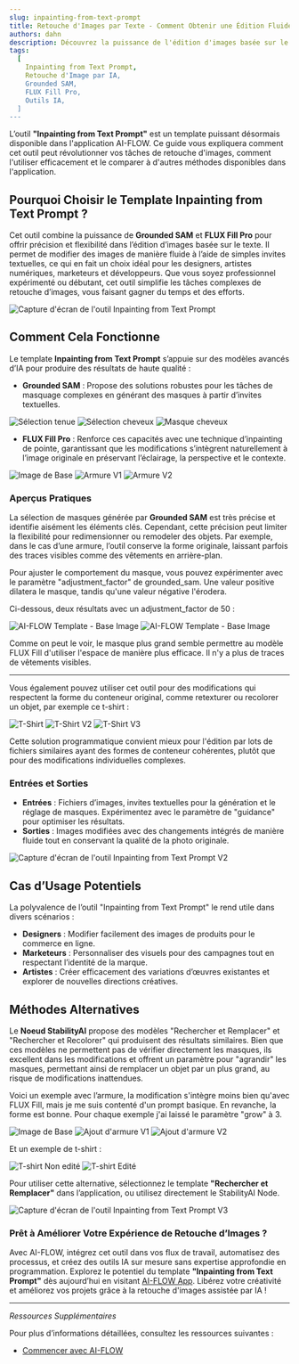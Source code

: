 ```yaml
---
slug: inpainting-from-text-prompt
title: Retouche d'Images par Texte - Comment Obtenir une Édition Fluide et Assistée par IA
authors: dahn
description: Découvrez la puissance de l'édition d'images basée sur le texte avec le modèle Inpainting from Text Prompt. Apprenez à l'utiliser, comparez ses avantages, et explorez des cas d'usage pratiques pour une retouche fluide.
tags:
  [
    Inpainting from Text Prompt,
    Retouche d'Image par IA,
    Grounded SAM,
    FLUX Fill Pro,
    Outils IA,
  ]
---
```


<head>
  <meta name="twitter:card" content="summary_large_image"/>
  <meta name="twitter:title" content="Inpainting from Text Prompt : Un Outil Révolutionnaire pour la Retouche d'Images" />
  <meta name="twitter:description" content="Découvrez comment l'outil Inpainting from Text Prompt révolutionne la retouche d'images grâce à l'IA. Apprenez ses fonctionnalités, son usage et ses avantages." />
  <meta name="twitter:creator" content="@AIFlowApp"/>
  <meta name="twitter:image" content="https://docs.ai-flow.net/img/blog-images/programmatic-inpainting-11.png"/>
  <meta name="twitter:image:alt" content="Capture d'écran de l'outil Inpainting from Text Prompt"/>
  <meta property="og:title" content="Inpainting from Text Prompt : Un Outil Révolutionnaire pour la Retouche d'Images"/>
  <meta property="og:description" content="Découvrez comment l'outil Inpainting from Text Prompt transforme la retouche d'images avec l'IA. Apprenez à l'utiliser efficacement et ses avantages sur les méthodes traditionnelles."/>
  <meta property="og:image" content="https://docs.ai-flow.net/img/blog-images/programmatic-inpainting-11.png"/>
</head>

L’outil **"Inpainting from Text Prompt"** est un template puissant désormais disponible dans l'application AI-FLOW. Ce guide vous expliquera comment cet outil peut révolutionner vos tâches de retouche d'images, comment l'utiliser efficacement et le comparer à d'autres méthodes disponibles dans l'application.

## Pourquoi Choisir le Template Inpainting from Text Prompt ?

Cet outil combine la puissance de **Grounded SAM** et **FLUX Fill Pro** pour offrir précision et flexibilité dans l’édition d’images basée sur le texte. Il permet de modifier des images de manière fluide à l’aide de simples invites textuelles, ce qui en fait un choix idéal pour les designers, artistes numériques, marketeurs et développeurs. Que vous soyez professionnel expérimenté ou débutant, cet outil simplifie les tâches complexes de retouche d’images, vous faisant gagner du temps et des efforts.

![Capture d'écran de l'outil Inpainting from Text Prompt](/img/blog-images/programmatic-inpainting-11.png)

## Comment Cela Fonctionne

Le template **Inpainting from Text Prompt** s’appuie sur des modèles avancés d’IA pour produire des résultats de haute qualité :

- **Grounded SAM** : Propose des solutions robustes pour les tâches de masquage complexes en générant des masques à partir d’invites textuelles.

<div class="flex flex-row justify-center gap-4 w-full md:w-[50%]">
    <span class="flex flex-1 justify-center items-center">
        <img src="/fr/img/blog-images/programmatic-inpainting-2.jpg" alt="Sélection tenue" class="w-full max-w-[468px] h-auto object-cover"/>
    </span>
    <span class="flex flex-1 justify-center items-center">
        <img src="/fr/img/blog-images/programmatic-inpainting-3.jpg" alt="Sélection cheveux" class="w-full max-w-[468px] h-auto object-cover"/>
    </span>
    <span class="flex flex-1 justify-center items-center">
        <img src="/fr/img/blog-images/programmatic-inpainting-4.jpg" alt="Masque cheveux" class="w-full max-w-[468px] h-auto object-cover"/>
    </span>
</div>

- **FLUX Fill Pro** : Renforce ces capacités avec une technique d’inpainting de pointe, garantissant que les modifications s’intègrent naturellement à l’image originale en préservant l’éclairage, la perspective et le contexte.

<div class="flex flex-row justify-center gap-4 w-full md:w-[50%]">
    <span class="flex flex-1 justify-center items-center">
        <img src="/fr/img/blog-images/programmatic-inpainting-9.png" alt="Image de Base" class="w-full max-w-[468px] h-auto object-cover"/>
    </span>
    <span class="flex flex-1 justify-center items-center">
        <img src="/fr/img/blog-images/programmatic-inpainting-8.jpg" alt="Armure V1" class="w-full max-w-[468px] h-auto object-cover"/>
    </span>
    <span class="flex flex-1 justify-center items-center">
        <img src="/fr/img/blog-images/programmatic-inpainting-5.jpg" alt="Armure V2" class="w-full max-w-[468px] h-auto object-cover"/>
    </span>
</div>

### Aperçus Pratiques

La sélection de masques générée par **Grounded SAM** est très précise et identifie aisément les éléments clés. Cependant, cette précision peut limiter la flexibilité pour redimensionner ou remodeler des objets. Par exemple, dans le cas d’une armure, l’outil conserve la forme originale, laissant parfois des traces visibles comme des vêtements en arrière-plan.

Pour ajuster le comportement du masque, vous pouvez expérimenter avec le paramètre "adjustment_factor" de grounded_sam. Une valeur positive dilatera le masque, tandis qu'une valeur négative l'érodera.

Ci-dessous, deux résultats avec un adjustment_factor de 50 :

<div class="flex flex-row justify-center gap-4 w-full md:w-[50%]">
    <span class="flex flex-1 justify-center items-center">
        <img src="/fr/img/blog-images/programmatic-inpainting-20.jpg" alt="AI-FLOW Template - Base Image" class="w-full max-w-[468px] h-auto object-cover"/>
    </span>
    <span class="flex flex-1 justify-center items-center">
        <img src="/fr/img/blog-images/programmatic-inpainting-21.jpg" alt="AI-FLOW Template - Base Image" class="w-full max-w-[468px] h-auto object-cover"/>
    </span>
</div>

Comme on peut le voir, le masque plus grand semble permettre au modèle FLUX Fill d'utiliser l'espace de manière plus efficace. Il n'y a plus de traces de vêtements visibles.

---

Vous également pouvez utiliser cet outil pour des modifications qui respectent la forme du conteneur original, comme retexturer ou recolorer un objet, par exemple ce t-shirt :

<div class="flex flex-row justify-center gap-4 w-full md:w-[50%]">
    <span class="flex flex-1 justify-center items-center">
        <img src="/fr/img/blog-images/programmatic-inpainting-9.jpg" alt="T-Shirt" class="w-full max-w-[468px] h-auto object-cover"/>
    </span>
    <span class="flex flex-1 justify-center items-center">
        <img src="/fr/img/blog-images/programmatic-inpainting-10.jpg" alt="T-Shirt V2" class="w-full max-w-[468px] h-auto object-cover"/>
    </span>
    <span class="flex flex-1 justify-center items-center">
        <img src="/fr/img/blog-images/programmatic-inpainting-11.jpg" alt="T-Shirt V3" class="w-full max-w-[468px] h-auto object-cover"/>
    </span>
</div>

Cette solution programmatique convient mieux pour l'édition par lots de fichiers similaires ayant des formes de conteneur cohérentes, plutôt que pour des modifications individuelles complexes.

### Entrées et Sorties

- **Entrées** : Fichiers d’images, invites textuelles pour la génération et le réglage de masques. Expérimentez avec le paramètre de "guidance" pour optimiser les résultats.
- **Sorties** : Images modifiées avec des changements intégrés de manière fluide tout en conservant la qualité de la photo originale.

![Capture d'écran de l'outil Inpainting from Text Prompt V2](/img/blog-images/programmatic-inpainting-22.png)

## Cas d’Usage Potentiels

La polyvalence de l’outil "Inpainting from Text Prompt" le rend utile dans divers scénarios :

- **Designers** : Modifier facilement des images de produits pour le commerce en ligne.
- **Marketeurs** : Personnaliser des visuels pour des campagnes tout en respectant l’identité de la marque.
- **Artistes** : Créer efficacement des variations d’œuvres existantes et explorer de nouvelles directions créatives.

## Méthodes Alternatives

Le **Noeud StabilityAI** propose des modèles "Rechercher et Remplacer" et "Rechercher et Recolorer" qui produisent des résultats similaires. Bien que ces modèles ne permettent pas de vérifier directement les masques, ils excellent dans les modifications et offrent un paramètre pour "agrandir" les masques, permettant ainsi de remplacer un objet par un plus grand, au risque de modifications inattendues.

Voici un exemple avec l’armure, la modification s'intègre moins bien qu'avec FLUX Fill, mais je me suis contenté d'un prompt basique. En revanche, la forme est bonne. Pour chaque exemple j'ai laissé le paramètre "grow" à 3.

<div class="flex flex-row justify-center gap-4 w-full md:w-[50%]">
    <span class="flex flex-1 justify-center items-center">
        <img src="/fr/img/blog-images/programmatic-inpainting-9.png" alt="Image de Base" class="w-full max-w-[468px] h-auto object-cover"/>
    </span>
    <span class="flex flex-1 justify-center items-center">
        <img src="/fr/img/blog-images/programmatic-inpainting-13.png" alt="Ajout d'armure V1" class="w-full max-w-[468px] h-auto object-cover"/>
    </span>
    <span class="flex flex-1 justify-center items-center">
        <img src="/fr/img/blog-images/programmatic-inpainting-12.png" alt="Ajout d'armure V2" class="w-full max-w-[468px] h-auto object-cover"/>
    </span>
</div>

Et un exemple de t-shirt :

<div class="flex flex-row justify-center gap-4 w-full md:w-[50%]">
    <span class="flex flex-1 justify-center items-center">
        <img src="/fr/img/blog-images/programmatic-inpainting-9.jpg" alt="T-shirt Non edité" class="w-full max-w-[468px] h-auto object-cover"/>
    </span>
    <span class="flex flex-1 justify-center items-center">
        <img src="/fr/img/blog-images/programmatic-inpainting-16.png" alt="T-shirt Edité" class="w-full max-w-[468px] h-auto object-cover"/>
    </span>
</div>

Pour utiliser cette alternative, sélectionnez le template **"Rechercher et Remplacer"** dans l’application, ou utilisez directement le StabilityAI Node.

![Capture d'écran de l'outil Inpainting from Text Prompt V3](/img/blog-images/programmatic-inpainting-14.png)

### Prêt à Améliorer Votre Expérience de Retouche d’Images ?

Avec AI-FLOW, intégrez cet outil dans vos flux de travail, automatisez des processus, et créez des outils IA sur mesure sans expertise approfondie en programmation. Explorez le potentiel du template **"Inpainting from Text Prompt"** dès aujourd’hui en visitant [AI-FLOW App](https://app.ai-flow.net/). Libérez votre créativité et améliorez vos projets grâce à la retouche d'images assistée par IA !

---

_Ressources Supplémentaires_

Pour plus d’informations détaillées, consultez les ressources suivantes :

- [Commencer avec AI-FLOW](/blog/getting-started-with-ai-flow)
